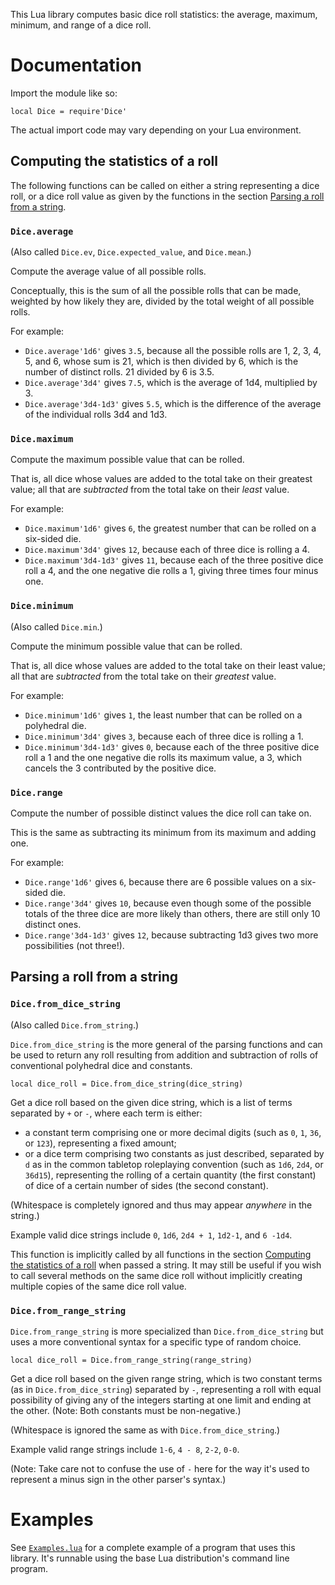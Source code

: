 This Lua library computes basic dice roll statistics: the average, maximum, minimum, and range of a dice roll.

# Documentation

Import the module like so:

    local Dice = require'Dice'

The actual import code may vary depending on your Lua environment.

## Computing the statistics of a roll

The following functions can be called on either a string representing a dice roll, or a dice roll value as given by the functions in the section [Parsing a roll from a string](#parsing-a-roll-from-a-string).

### `Dice.average`

(Also called `Dice.ev`, `Dice.expected_value`, and `Dice.mean`.)

Compute the average value of all possible rolls.

Conceptually, this is the sum of all the possible rolls that can be made, weighted by how likely they are, divided by the total weight of all possible rolls.

For example:

- `Dice.average'1d6'` gives `3.5`, because all the possible rolls are 1, 2, 3, 4, 5, and 6, whose sum is 21, which is then divided by 6, which is the number of distinct rolls. 21 divided by 6 is 3.5.
- `Dice.average'3d4'` gives `7.5`, which is the average of 1d4, multiplied by 3.
- `Dice.average'3d4-1d3'` gives `5.5`, which is the difference of the average of the individual rolls 3d4 and 1d3.

### `Dice.maximum`

Compute the maximum possible value that can be rolled.

That is, all dice whose values are added to the total take on their greatest value; all that are *subtracted* from the total take on their *least* value.

For example:

- `Dice.maximum'1d6'` gives `6`, the greatest number that can be rolled on a six-sided die.
- `Dice.maximum'3d4'` gives `12`, because each of three dice is rolling a 4.
- `Dice.maximum'3d4-1d3'` gives `11`, because each of the three positive dice roll a 4, and the one negative die rolls a 1, giving three times four minus one.

### `Dice.minimum`

(Also called `Dice.min`.)

Compute the minimum possible value that can be rolled.

That is, all dice whose values are added to the total take on their least value; all that are *subtracted* from the total take on their *greatest* value.

For example:

- `Dice.minimum'1d6'` gives `1`, the least number that can be rolled on a polyhedral die.
- `Dice.minimum'3d4'` gives `3`, because each of three dice is rolling a 1.
- `Dice.minimum'3d4-1d3'` gives `0`, because each of the three positive dice roll a 1 and the one negative die rolls its maximum value, a 3, which cancels the 3 contributed by the positive dice.

### `Dice.range`

Compute the number of possible distinct values the dice roll can take on.

This is the same as subtracting its minimum from its maximum and adding one.

For example:

- `Dice.range'1d6'` gives `6`, because there are 6 possible values on a six-sided die.
- `Dice.range'3d4'` gives `10`, because even though some of the possible totals of the three dice are more likely than others, there are still only 10 distinct ones.
- `Dice.range'3d4-1d3'` gives `12`, because subtracting 1d3 gives two more possibilities (not three!).

## Parsing a roll from a string

### `Dice.from_dice_string`

(Also called `Dice.from_string`.)

`Dice.from_dice_string` is the more general of the parsing functions and can be used to return any roll resulting from addition and subtraction of rolls of conventional polyhedral dice and constants.

    local dice_roll = Dice.from_dice_string(dice_string)

Get a dice roll based on the given dice string, which is a list of terms separated by `+` or `-`, where each term is either:

- a constant term comprising one or more decimal digits (such as `0`, `1`, `36`, or `123`), representing a fixed amount;
- or a dice term comprising two constants as just described, separated by `d` as in the common tabletop roleplaying convention (such as `1d6`, `2d4`, or `36d15`), representing the rolling of a certain quantity (the first constant) of dice of a certain number of sides (the second constant).

(Whitespace is completely ignored and thus may appear *anywhere* in the string.)

Example valid dice strings include `0`, `1d6`, `2d4 + 1`, `1d2-1`, and `6 -1d4`.

This function is implicitly called by all functions in the section [Computing the statistics of a roll](#computing-the-statistics-of-a-roll) when passed a string. It may still be useful if you wish to call several methods on the same dice roll without implicitly creating multiple copies of the same dice roll value.

### `Dice.from_range_string`

`Dice.from_range_string` is more specialized than `Dice.from_dice_string` but uses a more conventional syntax for a specific type of random choice.

    local dice_roll = Dice.from_range_string(range_string)

Get a dice roll based on the given range string, which is two constant terms (as in `Dice.from_dice_string`) separated by `-`, representing a roll with equal possibility of giving any of the integers starting at one limit and ending at the other. (Note: Both constants must be non-negative.)

(Whitespace is ignored the same as with `Dice.from_dice_string`.)

Example valid range strings include `1-6`, `4 - 8`, `2-2`, `0-0`.

(Note: Take care not to confuse the use of `-` here for the way it's used to represent a minus sign in the other parser's syntax.)

# Examples

See [`Examples.lua`](Examples.lua) for a complete example of a program that uses this library. It's runnable using the base Lua distribution's command line program.
